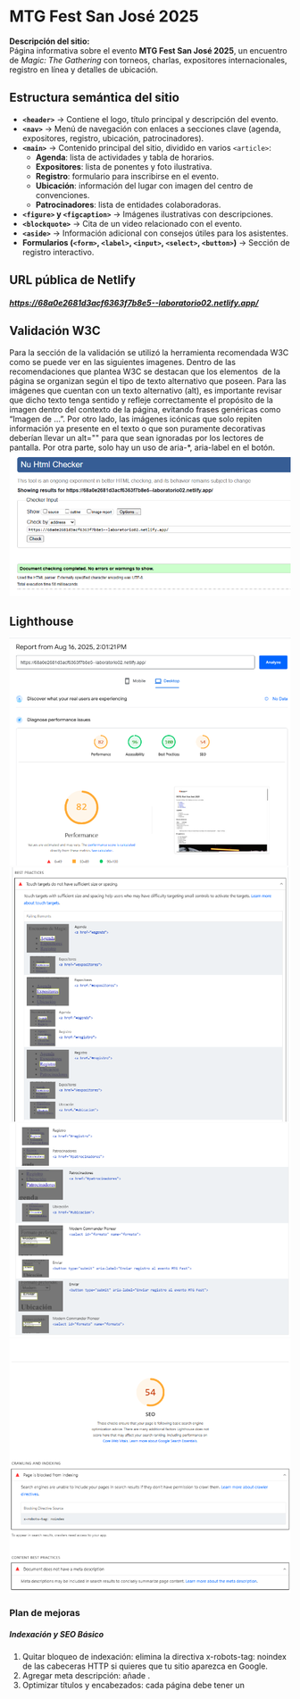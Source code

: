 # MTG Fest San José 2025  

**Descripción del sitio:**  
Página informativa sobre el evento **MTG Fest San José 2025**, un encuentro de *Magic: The Gathering* con torneos, charlas, expositores internacionales, registro en línea y detalles de ubicación.  



## Estructura semántica del sitio  

- **`<header>`** → Contiene el logo, título principal y descripción del evento.  
- **`<nav>`** → Menú de navegación con enlaces a secciones clave (agenda, expositores, registro, ubicación, patrocinadores).  
- **`<main>`** → Contenido principal del sitio, dividido en varios `<article>`:  
  - **Agenda**: lista de actividades y tabla de horarios.  
  - **Expositores**: lista de ponentes y foto ilustrativa.  
  - **Registro**: formulario para inscribirse en el evento.  
  - **Ubicación**: información del lugar con imagen del centro de convenciones.  
  - **Patrocinadores**: lista de entidades colaboradoras.  
- **`<figure>` y `<figcaption>`** → Imágenes ilustrativas con descripciones.  
- **`<blockquote>`** → Cita de un video relacionado con el evento.  
- **`<aside>`** → Información adicional con consejos útiles para los asistentes.  
- **Formularios (`<form>`, `<label>`, `<input>`, `<select>`, `<button>`)** → Sección de registro interactivo.  


## URL pública de Netlify
##### https://68a0e2681d3acf6363f7b8e5--laboratorio02.netlify.app/

## Validación W3C
Para la sección de la validación se utilizó la herramienta recomendada W3C como se puede ver en las siguientes imagenes.
Dentro de las recomendaciones que plantea W3C se destacan que los elementos <img> de la página se organizan según el tipo de texto alternativo que poseen. Para las imágenes que cuentan con un texto alternativo (alt), es importante revisar que dicho texto tenga sentido y refleje correctamente el propósito de la imagen dentro del contexto de la página, evitando frases genéricas como “Imagen de …”. Por otro lado, las imágenes icónicas que solo repiten información ya presente en el texto o que son puramente decorativas deberían llevar un alt="" para que sean ignoradas por los lectores de pantalla.
Por otra parte, solo hay un uso de aria-*, aria-label en el botón.
![PruebaW3X](./prueba.png)


## Lighthouse
![PruebaW3X](./Reporte.png)
![MejoresPrac](./Mejorespracticas.png)
![MejoresPrac2](./Mejorespracticas2.png)
![seo](/seo.png)
### Plan de mejoras
##### Indexación y SEO Básico

1. Quitar bloqueo de indexación: elimina la directiva x-robots-tag: noindex de las cabeceras HTTP si quieres que tu sitio aparezca en Google.
2. Agregar meta descripción: añade <meta name="description" content="Descripción breve y clara de la página (150-160 caracteres)">.
3. Optimizar títulos y encabezados: cada página debe tener un <title> único y un <h1> representativo.
4. URLs amigables: usa rutas claras y cortas (/agenda, /expositores, etc.).

##### Accesibilidad 
Mantener un texto descriptivo en botones y enlaces: usa aria-label en botones de formularios y acciones y asegúrate de que el color de enlaces/botones sea claramente visible sobre el fondo.


## Accesibilidad aplicada
#### Enlaces descriptivos
Para los enleces descriptivos se utilizó en el siguiente bloque de codigo para que cada enlace indique claramente a qué sección llevará al usuario.
 
```<li><a href="#agenda">Agenda</a></li>```
```<li><a href="#expositores">Expositores</a></li>```
```<li><a href="#registro">Registro</a></li>```
```<li><a href="#ubicacion">Ubicación</a></li>```
```<li><a href="#patrocinadores">Patrocinadores</a></li>```

Tambien en los enleces del video externo, en dónde se describe exactamente qué verá el usuario al hacer clic, cumpliendo con buenas prácticas de accesibilidad.:
``` <a href="https://www.youtube.com/watch?v=PMprg7x-mrc&t=7s" target="_blank" rel="noopener noreferrer"> La historia del GOAT, Kai Budde</a> ```
#### Uso del alt
Todas las imágenes relevantes incluyen el atributo alt con texto descriptivo. Ejemplos:
```<img src="https://logos-world.net/wp-content/uploads/2023/05/Magic-The-Gathering-Logo.png" alt="Logo de Magic The Gathering" width="120">```
```<img src="https://niveloculto.com/wp-content/uploads/2021/01/magi.jpg" alt="Jugadores de MTG en un torneo">```

